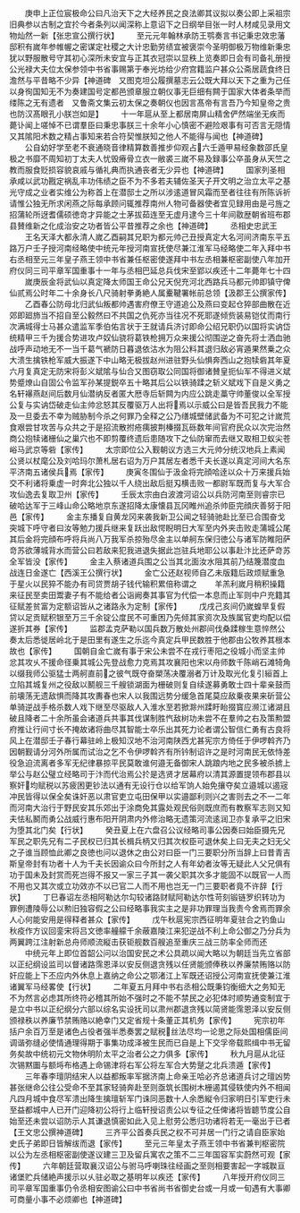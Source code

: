 <!-- { "loadSidebar": true } -->
　　庚申上正位宸极命公曰凡治天下之大经养民之良法卿其议拟以奏公即上采祖宗旧典参以古制之宜扵今者条列以闻深称上意诏下之日纲举目张一时人材咸见录用文物灿然一新【张忠宣公撰行状】
　　至元元年翰林承防王鹗奏言书记秉忠效忠藩邸积有嵗年参帷幄之密谋定社稷之大计忠勤劳绩宜被褒崇今圣明御极万物维新秉忠犹以野服散号守其初心深所未安宜与正其衣冠崇以显秩上览奏即日会有司备礼册授公光禄大夫位太保参领中书省事赐第于奉光坊给少府宫籍监户甚众公斋居蔬食终日澹然与平昔略不少异【神道碑　又图克坦公履撰墓志云公既大拜以天下之重为己任以身徇国知无不为奏建国号定都邑颁章服立朝仪事无巨细有闗于国家大体者条举而缕陈之无有遗者　又鲁斋文集云初太保之奏朝仪也因言髙帝有言吾乃今知皇帝之贵也防汉髙眼孔小朕岂如是】
　　十一年扈从至上都居南屏山精舍俨然端坐无疾而薨讣闻上嗟悼不已谓羣臣曰秉忠事朕三十余年小心慎密不避险艰事有可否言无隠情又其隂阳术数之精占事知来若合符契惟朕知之他人不能得与闻也【神道碑】
　　公自幼好学至老不衰通晓音律精算数善推步仰观占六壬遁甲易经象数邵氏皇极之书靡不周知初丁太夫人忧毁瘠骨立衣一敝裘三嵗不易及録事公卒虽身从天竺之教而服食贬损容貌哀戚与循礼典而执通丧者无少异也【神道碑】
　　国家列圣相承咸以武功戡定祸乱丰功伟绩之臣不为不多若夫辅佐圣天子开文明之治立太平之基光守成之业者实维公为称首上在潜邸士之所以涉逺道冒风霜而至者往往有所陈诉祈请惟公独无所求闲燕之际每承顾问辄推荐南州人物可备器使者宜见録用由是弓旌之招蒲轮所迓耆儒硕徳竒才异能之士茅拔茹连至无虚月逮今三十年间敭歴朝省班布郡县賛维新之化成治安之功者皆公平昔推荐之余也【神道碑】
　　丞相史忠武王
　　王名天泽大都永清人嵗乙酉嗣其兄职为都元帅己丑授真定大名河间济南东平五路万户壬子授河南经略使中统元年授河南宣抚使尽兼江淮军马经略使二年入拜中书右丞相至元三年皇子燕王领中书省兼任枢密使遂拜中书左丞相兼枢密副使八年加开府仪同三司平章军国重事十一年与丞相巴延总兵伐宋至郢以疾还十二年薨年七十四
　　嵗庚辰金将武仙以真定降太师国王命公兄天倪充河北西路兵马都元帅即镇守俾仙贰焉公时年二十余身长八尺骑射拳勇絶人属櫜鞬署帐前总领【汲郡王公撰家传】
　　乙酉春公防母北归武仙叛都帅遇害府僚王守道追公及燕曰变起仓猝部曲散在近郊即廻斾当不招自至公毅然曰不共国之仇死亦当往况不死耶遂倾赀装易铠仗而南行次满城得士马甚众遣监军季伯佑言状于王就请兵济讨即命公绍兄职仍以国将实讷岱统精甲三千为援合势进攻卢奴仙骁将葛铁枪拥万众来援公彻围逆之奋先将士洒血驰战呼声动地无不一当千葛气褫防日暮退依沽水为阻公料其退归敌必宵遁果然乗之众大溃生擒铁枪军威大振遂下中山略无极拔赵州进驻野头仙惧奔西山之抱犊砦其年夏六月复真定无防宋将彭义斌隂与仙合又图窃取公同国将御诸賛皇扼仙军不得进义斌势蹙燎山自固公令监军孙某提鋭卒五十略其后公以铁骑蹂之斩义斌戏下自是义勇之名轩襮燕赵间后数月仙潜纳反者匿大厯寺后斩闗为内应公跳走藁守帅董俊以全军授公复与实讷岱破走仙主帅忿怒其反覆驱万人出将焉以示威公曰是皆吾民我力不能及一旦委去不幸为贼胁制今杀之何罪乃全释之公乃缮城壁储武备为不可犯之计嵗荒食艰尝甘攻苦与众共之于是招流散拊疮痍披荆榛掇瓦砾数年间官府民众以次完治然商公抱犊诸栅仙之巢穴也不即剪覆终遗后患随攻下之仙防窜而去继又取相卫蚁尖苍峪马武京等砦【家传】
　　太宗即位公入觐朝议方选三大元帅分统汉地兵上素闻公贤以杖麾公及刘哈玛尔萧札居右诏为万户其居左者悉千夫长遂以真定河间大名东平济南五诸侯兵焉【家传】
　　庚寅冬围仙于汲金将完顔哈逹以众十万来援兵始交不利诸将乗虚一时奔北公独以千人绕出敌后挺刄横击败一都尉军既而复与大军合攻仙逸去复取卫州【家传】
　　壬辰太宗由白波渡河诏公以兵防河南至则睿宗已破哈达军于三峰山命公略地京东遂招降太康懐县瓦冈睢州追杀帅臣完顔庆善努于阳邑【家传】
　　金主东播复自黄龙冈来袭我新卫公闻之轻骑驰赴比至已合围奋戈突城下呼守者曰汝等勉力援兵继来复跃出敌愕睨明日大军至内外夹击败走蒲城公尾其后金将完顔布呼将兵尚八万我军杀掠殆尽金主以单舸东保归徳公与诸军防睢阳萨竒苏欲薄城背水而营公曰若敌来犯我进退失据此岂驻兵地耶公以事赴汴比还萨竒苏全军皆没【家传】
　　金主入蔡诸道兵围之公当其北面汝水阻其前乃结篾潜度血战连日金遂亡【西溪王公撰行状】
　　金亡公还赵视师自乙未版籍后政烦赋重急于星火以民猝不能办有司贷贾胡子钱代输积累倍称谓之
　　羊羔利嵗月稍积操籍来征民至卖田鬻妻子有不能给者公诣阙奏其事官为代偿一本息而止军则中户充籍其征赋差贫富为定额诏皆从之诸路永为定制【家传】
　　戊戌己亥间仍嵗蝗旱复假贷以足贡赋积银至万三千余锭公度民不可重困乃先倾其家资次及族属官吏均配以偿遂折其券【家传】
　　监郡孟克萨勒以国兵数万散处州郡间伐桑蹂稼生意悴然公奏太后悉徙居岭北于是田里有遂生之乐迄今真定兵甲民数胜于他郡由公牧养其根本故也【家传】
　　国朝自金亡嵗有事于宋公未尝不在戎行枣阳之役城小而坚主帅忿其攻乆不援命径乗其城公先登战愈力克焉其攻襄阳也宋以舟师数千陈峭石滩犄角以缀我师公驱猛士两舸直前之彼气既夺奋槊荡决覆溺者万计及取光化复引絙首上立陷其城复州之役敌以鬭舰三千艘锁湖面为栅破则复自续遂募勇敢士四十辈亲鼓而前壊荡无遗敌惧而降其攻夀春也宋人以我围远势分缓急首尾莫应敌乗夜果来斫营公单骑逆战手格杀数人戏下继至尽驱敌人入淮水至若掀滁州蹂盱眙掇寳应濒江诸湖且破且降者二十余所虽会诸道兵共事其伐谋制胜忾敌树功未尝不在羣帅之右及策勲盟府推让行间寸长不掩故诸将曲尽其智能士卒乐出其死力论者谓公智信仁勇有古良将风上在潜邸壬子春行幕驻岭上极知汉地不治河南陕西尤甚宪宗方倚任于伊啰斡齐乃因朝觐请分河外所属而试治之乞不令伊啰斡齐有所钤制诏许之是时河南民无依恃差役急迫流离者多军无纪律暴掠平民莫敢谁何邉无备御宋人跳踉内地之民多被杀掳上举公与赵公璧立经略司于汴而代治焉公扵是选贤才居幕府以清其源置提领布郡县以察奸均赋税以苏疲困更钞法以通有无设行仓以给军饷人始免攘夺矣立邉城以遏宼冲民皆得以保全矣诛奸恶以肃官吏立屯田保甲以实邉鄙利则兴之害则去之不一二年而河南大治行于野民安其乐郊出于涂商免其露处观民俗则既庶而有教察军志则又知夫怯私鬭而勇公战威行惠布阳开阴肃内外修治略无遗策河流逺润卫亦复承平之旧宋为堕其北门矣【行状】
　　癸丑夏上在六盘召公议经略司事公因奏曰始臣摄先兄军民之职先兄有二子民权已归其长楫兵柄又归其次权臣可退休矣上曰无夫之妇无父之子谁当顾恤此卿之良徳也问以退休之由公对曰臣一门三要职分所当辞上曰昔青吉斯皇帝封有功者十人为千夫长因谕众曰今所封之人有年幼者汝等无疑此人父兄俱有功于国未及封赏而死岂得不报又一家三子其一袭父职其次多才能固不以既官一人而不用也又其次或立功效亦不以已官二人而不用也岂无一门三要职者竟不许辞【行状】
　　丁巳春诏左丞相阿勒达尔勾较诸路财赋阿勒达尔性苛刻锻链罗织转功为罪例遭陵辱公以勲旧独容假之公曰经略事我实主之是非功罪理当我责今舍焉而罪余人心何能安用是得释者甚众【家传】
　　戊午秋扈宪宗西征明年夏驻合之钓鱼山秋疫作方议回銮宋将吕文徳率艟艨千余蔽嘉陵江来犯逆战不利上命公御之乃分兵为两翼跨江注射新总舟师顺流縦击获钜舰数百艘追至重庆三战三防率全师而还
　　中统元年上即位首韶公问以治国安民之术公具疏以闻大略以为朝廷当先立省部以正纪纲设监司以督诸路霈恩泽以安反侧退贪残以任贤能颁俸秩以养廉禁贿赂以防奸应能上下丕应内外休息上嘉纳之命公之鄂渚江上军既还诏授公河南宣抚使兼江淮诸翼军马经畧使【行状】
　　二年夏五月拜中书右丞相公既秉钧衡细大之务知无不为然言必虑其所终符必稽其所始不强时之不能不禁民之必犯体时顺势通变制宜于是立中书以正纪纲分六部以综名实设抚司以肃州郡退贪残以简贤能霈恩泽以安反侧颁禄秩以养廉节禁贿赂以絶幸门又定省规十条董正其机务【家传】
　　宪宗初年括户余百万至是诸色占役者强半悉奏罢之赋税丝法尽均一论思之际处国相儒臣间调谐弥缝必使情通理得期于事集功成泽被生民而已自是上下交孚帝载熙缉中书无留务矣故中统初元文物休明阶太平之治者公之力俱多【家传】
　　秋九月扈从北征次锡黙圗与额埓布格遇上命锡津将右军公将左军合大势蹵之北兵溃遁【家传】
　　三年春李璮阴结宋人以益都叛率军据济南上命亲王哈必齐总诸道兵讨之璮凶势甚张继命公往公受命不至其家轻骑奔赴至则亟筑长围树木栅遏其侵轶使内外不相闻凡四月城中食尽军溃出降生擒璮斩军门诛同恶数十人余悉縦令归家明日引军吏行未至益都城中人已开门迎降初公将行上临轩授诏责公以专征之任俾诸将皆聼节度公自始至还未尝以诏防示人其谦退慎密如此入见上慰劳公悉归功诸将若无一毫出于已者【王文忠公撰神道碑】
　　三齐平公首奏兵民之权不可并居一门行之请自臣家始史氏子弟即日皆解绂而退【家传】
　　至元三年皇太子燕王领中书省兼判枢密院以公为左丞相枢密副使遂议建三卫及留兵寓农之策不二三年国容军实蔚然可观【家传】
　　六年朝廷营取襄汉诏公与驸马呼喇珠往经画之至则相要害起一字城聫亘诸堡贮兵储絶声援示以乆驻必取之基明年以疾还【家传】
　　八年授开府仪同三司平章军国重事仍令丞相安图谕公曰中书省尚书省御史台或一月或一旬遇有大事卿可商量小事不必烦卿也【神道碑】
